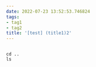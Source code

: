 ```yaml
---
date: 2022-07-23 13:52:53.746824
tags:
- tag1
- tag2
title: '[test] (title1)2'
---
```




``` shell
 
cd ..
ls

```